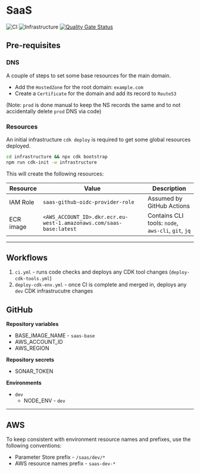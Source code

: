 # SaaS

![CI](https://github.com/ashleyjtaylor/saas/actions/workflows/ci.yml/badge.svg)
![Infrastructure](https://github.com/ashleyjtaylor/saas/actions/workflows/deploy-cdk-env.yml/badge.svg)
[![Quality Gate Status](https://sonarcloud.io/api/project_badges/measure?project=ashleyjtaylor_saas&metric=alert_status)](https://sonarcloud.io/summary/new_code?id=ashleyjtaylor_saas)

## Pre-requisites

### DNS

A couple of steps to set some base resources for the main domain.

- Add the `HostedZone` for the root domain: `example.com`
- Create a `Certificate` for the domain and add its record to `Route53`

(Note: `prod` is done manual to keep the NS records the same and to not accidentally delete `prod` DNS via code)

### Resources

An initial infrastructure `cdk deploy` is required to get some global resources deployed.

```bash
cd infrastructure && npx cdk bootstrap
npm run cdk-init -w infrastructure
```

This will create the following resources:

| Resource    | Value | Description |
| ----------- | ----------- | ----- |
| IAM Role    | `saas-github-oidc-provider-role` | Assumed by GitHub Actions |
| ECR image   | `<AWS_ACCOUNT_ID>.dkr.ecr.eu-west-1.amazonaws.com/saas-base:latest` | Contains CLI tools: `node`, `aws-cli`, `git`, `jq` |
---

## Workflows

1. `ci.yml` - runs code checks and deploys any CDK tool changes (`deploy-cdk-tools.yml`)
2. `deploy-cdk-env.yml` - once CI is complete and merged in, deploys any `dev` CDK infrastrucutre changes

## GitHub

**Repository variables**

  - BASE_IMAGE_NAME - `saas-base`
  - AWS_ACCOUNT_ID
  - AWS_REGION


**Repository secrets**
  - SONAR_TOKEN


**Environments**

  - `dev`
    - NODE_ENV - `dev`


---


## AWS

To keep consistent with environment resource names and prefixes, use the following conventions:

- Parameter Store prefix - `/saas/dev/*`
- AWS resource names prefix - `saas-dev-*`
